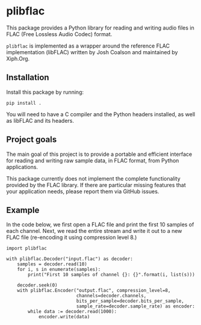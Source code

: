 plibflac
========

This package provides a Python library for reading and writing audio
files in FLAC (Free Lossless Audio Codec) format.

`plibflac` is implemented as a wrapper around the reference FLAC
implementation (libFLAC) written by Josh Coalson and maintained by
Xiph.Org.


Installation
------------

Install this package by running:
```
pip install .
```

You will need to have a C compiler and the Python headers installed,
as well as libFLAC and its headers.


Project goals
-------------

The main goal of this project is to provide a portable and efficient
interface for reading and writing raw sample data, in FLAC format,
from Python applications.

This package currently does not implement the complete functionality
provided by the FLAC library.  If there are particular missing
features that your application needs, please report them via GitHub
issues.


Example
-------

In the code below, we first open a FLAC file and print the first 10
samples of each channel.  Next, we read the entire stream and write it
out to a new FLAC file (re-encoding it using compression level 8.)

```
import plibflac

with plibflac.Decoder("input.flac") as decoder:
    samples = decoder.read(10)
    for i, s in enumerate(samples):
        print("First 10 samples of channel {}: {}".format(i, list(s)))

    decoder.seek(0)
    with plibflac.Encoder("output.flac", compression_level=8,
                          channels=decoder.channels,
                          bits_per_sample=decoder.bits_per_sample,
                          sample_rate=decoder.sample_rate) as encoder:
        while data := decoder.read(1000):
            encoder.write(data)
```
